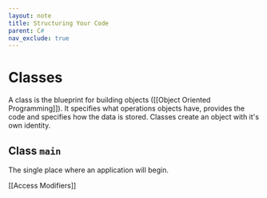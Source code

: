 ```yaml
---
layout: note
title: Structuring Your Code
parent: C#
nav_exclude: true
---
```


# Classes
A class is the blueprint for building objects ([[Object Oriented Programming]]). It specifies what operations objects have, provides the code and specifies how the data is stored. Classes create an object with it's own identity.

## Class `main`
The single place where an application will begin. 

[[Access Modifiers]]

